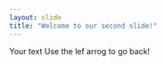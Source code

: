 ```yaml
---
layout: slide
title: "Welcome to our second slide!"
---
```

Your text
Use the lef arrog to go back!
